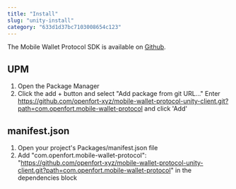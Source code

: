 ```yaml
---
title: "Install"
slug: "unity-install"
category: "633d1d37bc7103008654c123"
---
```


The Mobile Wallet Protocol SDK is available on [Github](https://github.com/openfort-xyz/mobile-wallet-protocol-unity-client?path=com.openfort.mobile-wallet-protocol).

## UPM

1. Open the Package Manager
2. Click the add + button and select "Add package from git URL..."
Enter https://github.com/openfort-xyz/mobile-wallet-protocol-unity-client.git?path=com.openfort.mobile-wallet-protocol and click 'Add'


## manifest.json

1. Open your project's Packages/manifest.json file
2. Add "com.openfort.mobile-wallet-protocol": "https://github.com/openfort-xyz/mobile-wallet-protocol-unity-client.git?path=com.openfort.mobile-wallet-protocol" in the dependencies block
